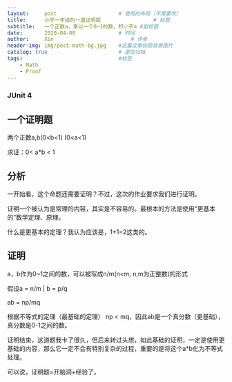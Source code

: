 ```yaml
---
layout:     post   				    # 使用的布局（不需要改）
title:      小学一年级的一道证明题 				# 标题 
subtitle:   一个正数a，乘以一个0~1的数，积小于a #副标题
date:       2020-04-08 				# 时间
author:     Xin 						# 作者
header-img: img/post-math-bg.jpg 	#这篇文章标题背景图片
catalog: true 						# 是否归档
tags:								#标签
    - Math
    - Proof
---
```




### JUnit 4



## 一个证明题

两个正数a,b(0<b<1) (0<a<1)

求证：0< a*b < 1

## 分析

一开始看，这个命题还需要证明？不过，这次的作业要求我们进行证明。

证明一个被认为是常理的内容，其实是不容易的。最根本的方法是使用“更基本的”数学定理、原理。

什么是更基本的定理？我认为应该是，1+1=2这类的。

## 证明 

a，b作为0~1之间的数，可以被写成n/m(n<m, n,m为正整数)的形式

假设a = n/m | b = p/q

ab = np/mq

根据不等式的定理（最基础的定理） np < mq，因此ab是一个真分数（更基础），真分数是0-1之间的数。

证明结束，这道题我卡了很久，但后来转过头想，如此基础的证明，一定是使用更基础的内容，那么它一定不会有特别复杂的过程，重要的是将这个a*b化为不等式处理。

可以说，证明题=开脑洞+经验了。